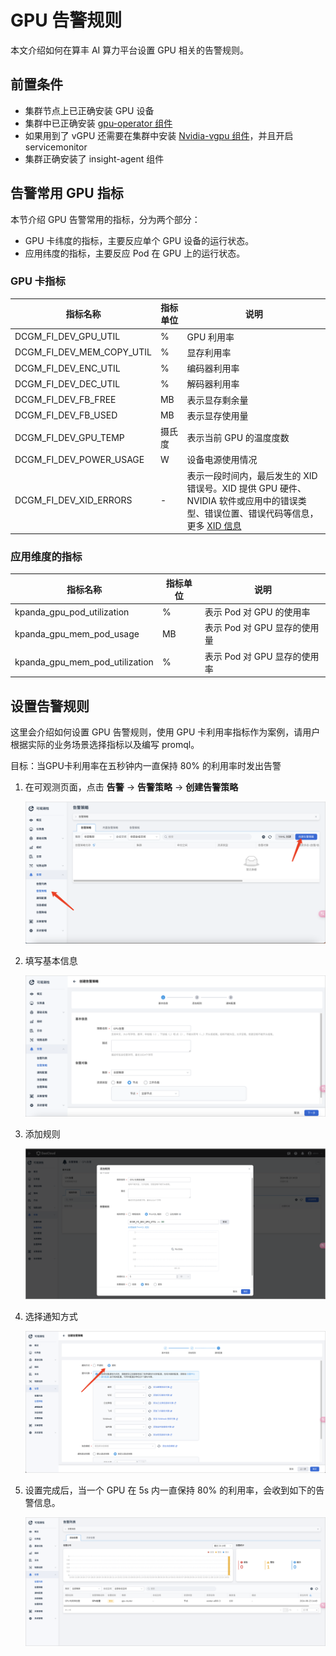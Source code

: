 # GPU 告警规则

本文介绍如何在算丰 AI 算力平台设置 GPU 相关的告警规则。

## 前置条件

- 集群节点上已正确安装 GPU 设备
- 集群中已正确安装 [gpu-operator 组件](../install_nvidia_driver_of_operator.md)
- 如果用到了 vGPU 还需要在集群中安装 [Nvidia-vgpu 组件](../vgpu/vgpu_addon.md)，并且开启 servicemonitor
- 集群正确安装了 insight-agent 组件

## 告警常用 GPU 指标

本节介绍 GPU 告警常用的指标，分为两个部分：

- GPU 卡纬度的指标，主要反应单个 GPU 设备的运行状态。
- 应用纬度的指标，主要反应 Pod 在 GPU 上的运行状态。

### GPU 卡指标

| 指标名称 | 指标单位 | 说明 |
| --- | --- | --- |
| DCGM_FI_DEV_GPU_UTIL | % | GPU 利用率 |
| DCGM_FI_DEV_MEM_COPY_UTIL | % | 显存利用率 |
| DCGM_FI_DEV_ENC_UTIL | % | 编码器利用率 |
| DCGM_FI_DEV_DEC_UTIL | % | 解码器利用率 |
| DCGM_FI_DEV_FB_FREE | MB | 表示显存剩余量 |
| DCGM_FI_DEV_FB_USED | MB | 表示显存使用量 |
| DCGM_FI_DEV_GPU_TEMP | 摄氏度 | 表示当前 GPU 的温度度数 |
| DCGM_FI_DEV_POWER_USAGE | W | 设备电源使用情况 |
| DCGM_FI_DEV_XID_ERRORS | - | 表示一段时间内，最后发生的 XID 错误号。XID 提供 GPU 硬件、NVIDIA 软件或应用中的错误类型、错误位置、错误代码等信息，更多 [XID 信息](./gpu-metrics.md#_2) |

### 应用维度的指标

| 指标名称 | 指标单位 | 说明 |
| --- | --- | --- |
| kpanda_gpu_pod_utilization | % | 表示 Pod 对 GPU 的使用率 |
| kpanda_gpu_mem_pod_usage | MB  | 表示 Pod 对 GPU 显存的使用量 |
| kpanda_gpu_mem_pod_utilization | % | 表示 Pod 对 GPU 显存的使用率 |

## 设置告警规则

这里会介绍如何设置 GPU 告警规则，使用 GPU 卡利用率指标作为案例，请用户根据实际的业务场景选择指标以及编写 promql。

目标：当GPU卡利用率在五秒钟内一直保持 80% 的利用率时发出告警

1. 在可观测页面，点击 __告警__ -> __告警策略__ -> __创建告警策略__
  
    ![创建告警规则](../../images/create-gpu-alarm.png)

2. 填写基本信息

    ![填写告警规则](../../images/gpu-alarm-details.png)

3. 添加规则

    ![填写告警规则2](../../images/gpu-alarm-details2.png)

4. 选择通知方式
  
    ![通知方式](../../images/gpu-alarm-message.png)

5. 设置完成后，当一个 GPU 在 5s 内一直保持 80% 的利用率，会收到如下的告警信息。

    ![告警信息](../../images/gpu-alarm-message2.png)
